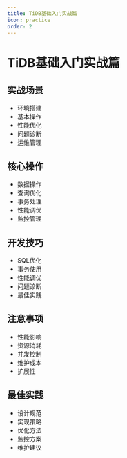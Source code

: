 ```yaml
---
title: TiDB基础入门实战篇
icon: practice
order: 2
---
```


# TiDB基础入门实战篇

## 实战场景
- 环境搭建
- 基本操作
- 性能优化
- 问题诊断
- 运维管理

## 核心操作
- 数据操作
- 查询优化
- 事务处理
- 性能调优
- 监控管理

## 开发技巧
- SQL优化
- 事务使用
- 性能调优
- 问题诊断
- 最佳实践

## 注意事项
- 性能影响
- 资源消耗
- 并发控制
- 维护成本
- 扩展性

## 最佳实践
- 设计规范
- 实现策略
- 优化方法
- 监控方案
- 维护建议

